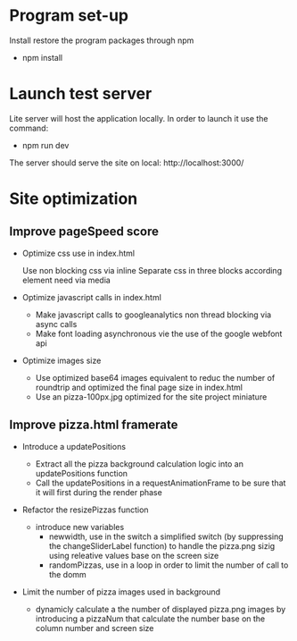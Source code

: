 # Program set-up

Install restore the program packages through npm
- npm install

# Launch test server

Lite server will host the application locally. In order to launch it use the command: 
- npm run dev 

The server should serve the site on local: 
http://localhost:3000/

# Site optimization

## Improve pageSpeed score

- Optimize css use in index.html

    Use non blocking css via inline
    Separate css in three blocks according element need via media

- Optimize javascript calls in index.html

    * Make javascript calls to googleanalytics non thread blocking via async calls
    * Make font loading asynchronous vie the use of the google webfont api

- Optimize images size

    * Use optimized base64 images equivalent to reduc the number of roundtrip and optimized the final page size in index.html
    * Use an pizza-100px.jpg optimized for the site project miniature

## Improve pizza.html framerate

- Introduce a updatePositions 

    * Extract all the pizza background calculation logic into an updatePositions function
    * Call the updatePositions in a requestAnimationFrame to be sure that it will first during the render phase

- Refactor the resizePizzas function

    * introduce new variables 
        * newwidth, use in the switch a simplified switch (by suppressing the changeSliderLabel function)  to handle the pizza.png sizig using releative values base on the screen size 
        * randomPizzas, use in a loop in order to limit the number of call to the domm

- Limit the number of pizza images used in background 

    * dynamicly calculate a the number of displayed pizza.png images by introducing a pizzaNum that calculate the number base on the column number and screen size



    
